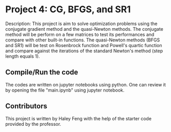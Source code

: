 # Project 4: CG, BFGS, and SR1

Description: This project is aim to solve optimization problems using the conjugate gradient method and the quasi-Newton methods. The conjugate method will be perform on a few matrices to test its performances and compare with other built-in functions. The quasi-Newton methods (BFGS and SR1) will be test on Rosenbrock function and Powell's quartic function and compare against the iterations of the standard Newton's method (step length equals 1).

## Compile/Run the code

The codes are written on jupyter notebooks using python. One can review it by opening the file "main.ipynb" using jupyter notebook. 

## Contributors
This project is written by Haley Feng with the help of the starter code provided by the professor.


